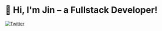 # 👋 Hi, I'm Jin – a Fullstack Developer!

[![Twitter](https://img.shields.io/badge/Twitter-@jinnncodes-1DA1F2?style=flat&logo=twitter&logoColor=white)](https://x.com/jinnncodes)

<!-- ## 🔥 Animated Contributions

<p align="center">
  <img src="https://raw.githubusercontent.com/jinnncodes/jinnncodes/output/github-contribution-grid-snake.svg" />
</p>

---

### 🛠️ Tech Stack

- Fullstack Dev: React, Vue, Laravel, Node.js
- Tools: Git, Docker, Vite, Tailwind, Prisma

### 📊 GitHub Stats

![Jin's GitHub stats](https://github-readme-stats.vercel.app/api?username=JinYourUsername&show_icons=true&theme=tokyonight)

--- -->
